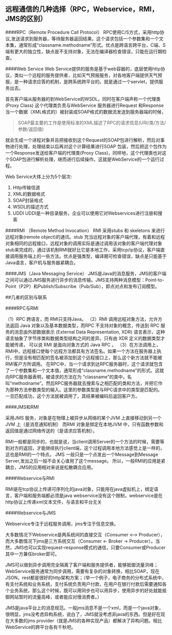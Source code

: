 ## 远程通信的几种选择（RPC，Webservice，RMI，JMS的区别）

####RPC（Remote Procedure Call Protocol）
RPC使用C/S方式，采用http协议,发送请求到服务器，等待服务器返回结果。这个请求包括一个参数集和一个文本集，通常形成“classname.methodname”形式。优点是跨语言跨平台，C端、S端有更大的独立性，缺点是不支持对象，无法在编译器检查错误，只能在运行期检查。
 
####Web Service
Web Service提供的服务是基于web容器的，底层使用http协议，类似一个远程的服务提供者，比如天气预报服务，对各地客户端提供天气预报，是一种请求应答的机制，是跨系统跨平台的。就是通过一个servlet，提供服务出去。
 
首先客户端从服务器的到WebService的WSDL，同时在客户端声称一个代理类(Proxy Class) 这个代理类负责与WebService
服务器进行Request 和Response 当一个数据（XML格式的）被封装成SOAP格式的数据流发送到服务器端的时候，
>SOAP最主要的工作是使用标准的XML描述了RPC的请求信息(URI/类/方法/参数/返回值)

就会生成一个进程对象并且把接收到这个Request的SOAP包进行解析，然后对事物进行处理，处理结束以后再对这个计算结果进行SOAP
包装，然后把这个包作为一个Response发送给客户端的代理类(Proxy Class)，同样地，这个代理类也对这个SOAP包进行解析处理，继而进行后续操作。这就是WebService的一个运行过程。
 
Web Service大体上分为5个层次:
 1. Http传输信道
 2. XML的数据格式
 3. SOAP封装格式
 4. WSDL的描述方式
 5. UDDI  UDDI是一种目录服务，企业可以使用它对Webservices进行注册和搜索
 
####RMI （Remote Method Invocation）
RMI 采用stubs 和 skeletons 来进行远程对象(remote object)的通讯。stub 充当远程对象的客户端代理，有着和远程对象相同的远程接口，远程对象的调用实际是通过调用该对象的客户端代理对象stub来完成的，通过该机制RMI就好比它是本地工作，采用tcp/ip协议，客户端直接调用服务端上的一些方法。优点是强类型，编译期可检查错误，缺点是只能基于Java语言，客户机与服务器紧耦合。
 
####JMS（Java Messaging Service）
JMS是Java的消息服务，JMS的客户端之间可以通过JMS服务进行异步的消息传输。JMS支持两种消息模型：Point-to-Point（P2P）和Publish/Subscribe（Pub/Sub），即点对点和发布订阅模型。
 
##几者的区别与联系
 
####RPC与RMI
 
（1）RPC 跨语言，而 RMI只支持Java。
（2）RMI 调用远程对象方法，允许方法返回 Java 对象以及基本数据类型，而RPC 不支持对象的概念，传送到 RPC 服务的消息由外部数据表示 (External Data Representation, XDR) 语言表示，这种语言抽象了字节序类和数据类型结构之间的差异。只有由 XDR 定义的数据类型才能被传递， 可以说 RMI 是面向对象方式的 Java RPC 。
（3）在方法调用上，RMI中，远程接口使每个远程方法都具有方法签名。如果一个方法在服务器上执行，但是没有相匹配的签名被添加到这个远程接口上，那么这个新方法就不能被RMI客户方所调用。
在RPC中，当一个请求到达RPC服务器时，这个请求就包含了一个参数集和一个文本值，通常形成“classname.methodname”的形式。这就向RPC服务器表明，被请求的方法在为 “classname”的类中，名叫“methodname”。然后RPC服务器就去搜索与之相匹配的类和方法，并把它作为那种方法参数类型的输入。这里的参数类型是与RPC请求中的类型是匹配的。一旦匹配成功，这个方法就被调用了，其结果被编码后返回客户方。
  
####JMS和RMI
 
采用JMS 服务，对象是在物理上被异步从网络的某个JVM 上直接移动到另一个JVM 上（是消息通知机制）
而RMI 对象是绑定在本地JVM 中，只有函数参数和返回值是通过网络传送的（是请求应答机制）。
 
RMI一般都是同步的，也就是说，当client调用Server的一个方法的时候，需要等到对方的返回，才能继续执行client端，这个过程调用本地方法感觉上是一样的，这也是RMI的一个特点。
JMS 一般只是一个点发出一个Message到Message Server,发出之后一般不会关心谁用了这个message。
所以，一般RMI的应用是紧耦合，JMS的应用相对来说是松散耦合应用。
 
####Webservice与RMI
 
RMI是在tcp协议上传递可序列化的java对象，只能用在java虚拟机上，绑定语言，客户端和服务端都必须是java
webservice没有这个限制，webservice是在http协议上传递xml文本文件，与语言和平台无关
 
####Webservice与JMS
 
Webservice专注于远程服务调用，jms专注于信息交换。
 
大多数情况下Webservice是两系统间的直接交互（Consumer <--> Producer），而大多数情况下jms是三方系统交互（Consumer <- Broker -> Producer）。当然，JMS也可以实现request-response模式的通信，只要Consumer或Producer其中一方兼任broker即可。
 
JMS可以做到异步调用完全隔离了客户端和服务提供者，能够抵御流量洪峰； WebService服务通常为同步调用，需要有复杂的对象转换，相比SOAP，现在JSON，rest都是很好的http架构方案；（举一个例子，电子商务的分布式系统中，有支付系统和业务系统，支付系统负责用户付款，在用户在银行付款后需要通知各个业务系统，那么这个时候，既可以用同步也可以用异步，使用异步的好处就能抵御网站暂时的流量高峰，或者能应对慢消费者。）
 
JMS是java平台上的消息规范。一般jms消息不是一个xml，而是一个java对象，很明显，jms没考虑异构系统，说白了，JMS就没考虑非java的东西。但是好在现在大多数的jms provider（就是JMS的各种实现产品）都解决了异构问题。相比WebService的跨平台各有千秋吧。
